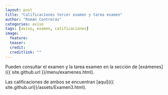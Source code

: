 ```yaml
---
layout: post
title: "Calificaciones tercer examen y tarea examen"
author: "Román Contreras"
categories: aviso 
tags: [aviso, examen, calificaciones]
image:
  feature: 
  teaser: 
  credit: 
  creditlink: ""
---
```



Pueden consultar el examen y la tarea examen en la sección de [exámenes]({{ site.github.url }}/menu/examenes.html).

Las calificaciones de ambos se encuentran [aquí]({{ site.github.url}}/assets/Examen3.html).
